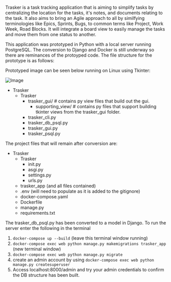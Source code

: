 Trasker is a task tracking application that is aiming to simplify tasks by centralizing the location for the tasks, it's notes, and documents relating to the task. It also aims to bring an Agile approach to all by similfying terminologies like Epics, Sprints, Bugs, to common terms like Project, Work Week, Road Blocks. It will integrate a board view to easily manage the tasks and move them from one status to another. 

This application was prototyped in Python with a local server running PostgreSQL. The conversion to Django and Docker is still underway so there are reminances of the protoyped code. The file structure for the prototype is as follows:

Prototyped image can be seen below running on Linux using Tkinter:

![Image](https://trasker.app/assets/app_screenshot.png)

- Trasker
  - Trasker
    - trasker_gui/ # contains py view files that build out the gui.
      - supporting_view/ # contains py files that support building tkinter views from the trasker_gui folder.
    - trasker_cli.py
    - trasker_db_psql.py
    - trasker_gui.py
    - trasker_psql.py

 
The project files that will remain after conversion are:
- Trasker
  - Trasker
    - init.py
    - asgi.py
    - settings.py
    - urls.py
  - trasker_app (and all files contained)
  - .env (will need to populate as it is added to the gitignore)
  - docker-compose.yaml
  - Dockerfile
  - manage.py
  - requirements.txt

  
The trasker_db_psql.py has been converted to a model in Django.
To run the server enter the following in the terminal
1. `docker-compose up --build` (leave this terminal window running)
2. `docker-compose exec web python manage.py makemigrations trasker_app` (new terminal window)
3. `docker-compose exec web python manage.py migrate`
4. create an admin account by using `docker-compose exec web python manage.py createsuperuser`
5. Access localhost:8000/admin and try your admin credentials to confirm the DB structure has been built.